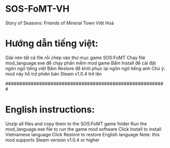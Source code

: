 # SOS-FoMT-VH
Story of Seasons: Friends of Mineral Town Việt Hoá

# Hướng dẫn tiếng việt:
Giải nén tất cả file rồi chép vào thư mục game SOS:FoMT
Chạy file mod_language.exe để chạy phần mềm mod game
Bấm Install để cài đặt ngôn ngữ tiếng việt
Bấm Restore để khôi phục lại ngôn ngữ tiếng anh
Chú ý: mod này hỗ trợ phiên bản Steam v1.0.4 trở lên

#########################################################

# English instructions:
Unzip all files and copy them to the SOS:FoMT game folder
Run the mod_language.exe file to run the game mod software
Click Install to install Vietnamese language
Click Restore to restore English language
Note: this mod supports Steam version v1.0.4 or higher